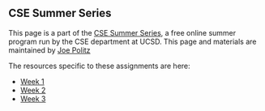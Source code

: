 ## CSE Summer Series

This page is a part of the [CSE Summer Series](https://cse.ucsd.edu/undergraduate/cse-summer-series), a free online summer program run by
the CSE department at UCSD. This page and materials are maintained by [Joe
Politz](https://jpolitz.github.io)

The resources specific to these assignments are here:

- [Week 1](./welcome.html)
- [Week 2](./week2.html)
- [Week 3](./week3.html)